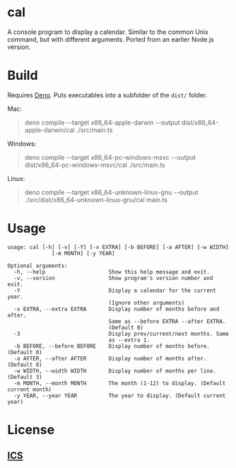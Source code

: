 cal
===

A console program to display a calendar. Similar to the common Unix command, but with different arguments. Ported from an earlier Node.js version.

Build
=====
Requires [Deno](https://deno.com/runtime). Puts executables into a subfolder of the `dist/` folder.

Mac:

> deno compile --target x86_64-apple-darwin --output dist/x86_64-apple-darwin/cal ./src/main.ts

Windows:

>deno compile --target x86_64-pc-windows-msvc --output dist/x86_64-pc-windows-msvc/cal ./src/main.ts

Linux: 

>deno compile --target x86_64-unknown-linux-gnu --output ./src/dist/x86_64-unknown-linux-gnu/cal main.ts

Usage
=====

```
usage: cal [-h] [-v] [-Y] [-x EXTRA] [-b BEFORE] [-a AFTER] [-w WIDTH]
              [-m MONTH] [-y YEAR]

Optional arguments:
  -h, --help                    Show this help message and exit.
  -v, --version                 Show program's version number and exit.
  -Y                            Display a calendar for the current year.
                                (Ignore other arguments)
  -x EXTRA, --extra EXTRA       Display number of months before and after.
                                Same as --before EXTRA --after EXTRA.
                                (Default 0)
  -3                            Display prev/current/next months. Same
                                as --extra 1.
  -b BEFORE, --before BEFORE    Display number of months before. (Default 0)
  -a AFTER, --after AFTER       Display number of months after. (Default 0)
  -w WIDTH, --width WIDTH       Display number of months per line. (Default 3)
  -m MONTH, --month MONTH       The month (1-12) to display. (Default current month)
  -y YEAR, --year YEAR          The year to display. (Default current year)
  ```

License
=======
[ICS](LICENSE)
------
